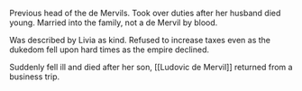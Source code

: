 Previous head of the de Mervils. Took over duties after her husband died young. Married into the family, not a de Mervil by blood.

Was described by Livia as kind. Refused to increase taxes even as the dukedom fell upon hard times as the empire declined.

Suddenly fell ill and died after her son, [[Ludovic de Mervil]] returned from a business trip.